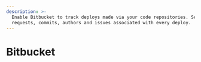 ```yaml
---
description: >-
  Enable Bitbucket to track deploys made via your code repositories. See pull
  requests, commits, authors and issues associated with every deploy.
---
```


# Bitbucket

